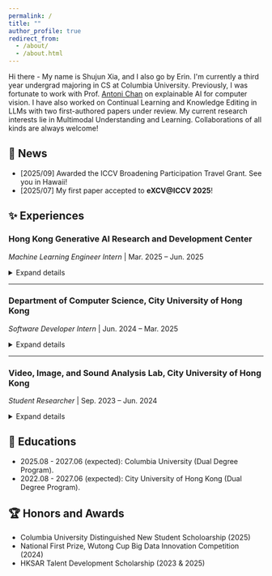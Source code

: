 ```yaml
---
permalink: /
title: ""
author_profile: true
redirect_from: 
  - /about/
  - /about.html
---
```

<span class='anchor' id='about-me'></span>
Hi there - My name is Shujun Xia, and I also go by Erin. I'm currently a third year undergrad majoring in CS at Columbia University. Previously, I was fortunate to work with Prof. [Antoni Chan](https://www.cs.cityu.edu.hk/~abchan/) on explainable AI for computer vision. I have also worked on Continual Learning and Knowledge Editing in LLMs with two first-authored papers under review. My current research interests lie in Multimodal Understanding and Learning. Collaborations of all kinds are always welcome!

## 📣 News 
- [2025/09] Awarded the ICCV Broadening Participation Travel Grant. See you in Hawaii!
- [2025/07] My first paper accepted to **eXCV@ICCV 2025**!

## ✨ Experiences 

<span class='anchor' id='experiences'></span>

<div>
  <h3>Hong Kong Generative AI Research and Development Center</h3>
  <p><em>Machine Learning Engineer Intern</em> | Mar. 2025 – Jun. 2025</p>
  <details>
    <summary>Expand details</summary>
    <ul>
      <li><strong>Trained a Transformer-based punctuation prediction model</strong> using PyTorch, improving punctuation restoration for speech transcripts.</li>
      <li><strong>Constructed an automated data generation pipeline</strong> using Pandas for speech transcript data.</li>
    </ul>
  </details>
</div>

<hr>

<div>
  <h3>Department of Computer Science, City University of Hong Kong</h3>
  <p><em>Software Developer Intern</em> | Jun. 2024 – Mar. 2025</p>
  <details>
    <summary>Expand details</summary>
    <ul>
      <li><strong>Built a chatbot web application</strong> for students with a Python Streamlit front-end and Django backend, integrating the OpenAI API for GPT-powered chatbots.</li>
      <li><strong>Developed a course management system</strong> for teachers using Spring Boot and React, enabling student progress monitoring.</li>
      <li><strong>Designed and optimized SQL and MongoDB schemas</strong> for user and chat data, improving query efficiency.</li>
      <li><strong>Deployed both systems with Docker on AWS Cloud</strong> and implemented automated testing using Pytest, JUnit 5, and Jest.</li>
    </ul>
  </details>
</div>

<hr>

<div>
  <h3>Video, Image, and Sound Analysis Lab, City University of Hong Kong</h3>
  <p><em>Student Researcher</em> | Sep. 2023 – Jun. 2024</p>
  <details>
    <summary>Expand details</summary>
    <ul>
      <li><strong>Developed explainable AI methods</strong> for interpreting predictions from Transformer-based (DETR, PVT) and one- and two-stage object detectors (FCOS, Faster R-CNN).</li>
      <li><strong>Generated explanation heatmaps</strong> using gradients w.r.t. feature maps, and proposed a measure of context influence to quantify object relationships.</li>
    </ul>
  </details>
</div>

## 📖 Educations 
<span class='anchor' id='educations'></span>

- 2025.08 - 2027.06 (expected): Columbia University (Dual Degree Program).
- 2022.08 - 2027.06 (expected): City University of Hong Kong (Dual Degree Program).

  
## 🏆 Honors and Awards 
- Columbia University Distinguished New Student Scholoarship (2025)
- National First Prize, Wutong Cup Big Data Innovation Competition (2024)
- HKSAR Talent Development Scholarship (2023 & 2025)
